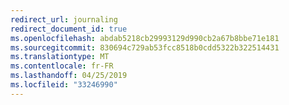 ```yaml
---
redirect_url: journaling
redirect_document_id: true
ms.openlocfilehash: abdab5218cb29993129d990cb2a67b8bbe71e181
ms.sourcegitcommit: 830694c729ab53fcc8518b0cdd5322b322514431
ms.translationtype: MT
ms.contentlocale: fr-FR
ms.lasthandoff: 04/25/2019
ms.locfileid: "33246990"
---
```

